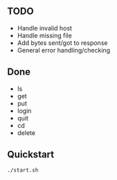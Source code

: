 ## TODO
- Handle invalid host
- Handle missing file
- Add bytes sent/got to response
- General error handling/checking

## Done
- ls
- get
- put
- login
- quit
- cd
- delete

## Quickstart
```./start.sh```
